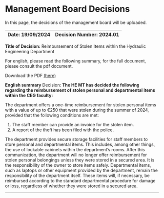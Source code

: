 # Management Board Decisions 


In this page, the decisions of the management board will be uploaded.


| Date: 19/09/2024 | Decision Number: 2024.01 |
|:----------------:|:-------------------------:|

**Title of Decision:** Reimbursement of Stolen Items within the Hydraulic Engineering Department 

For english, please read the following summary, for the full document, please consult the pdf document. 

Download the PDF [(here)](/MT_Decision_HE.pdf) 

**English summary**
Decision:
**The HE MT has decided the following regarding the reimbursement of stolen personal and departmental items within the CEG faculty:**

The department offers a one-time reimbursement for stolen personal items with a value of up to €250 that were stolen during the summer of 2024, provided that the following conditions are met:

1. The staff member can provide an invoice for the stolen item.
2. A report of the theft has been filed with the police.
   
The department provides secure storage facilities for staff members to store personal and departmental items. This includes, among other things, the use of lockable cabinets within the department’s rooms.
After this communication, the department will no longer offer reimbursement for stolen personal belongings unless they were stored in a secured area. It is the responsibility of the owner to store items safely.
Departmental items, such as laptops or other equipment provided by the department, remain the responsibility of the department itself. These items will, if necessary, be reimbursed according to the standard departmental procedure for damage or loss, regardless of whether they were stored in a secured area.
 
-----------------------------------------------------------------------------------------------------

